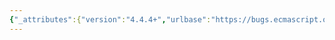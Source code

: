```yaml
---
{"_attributes":{"version":"4.4.4+","urlbase":"https://bugs.ecmascript.org/","maintainer":"dherman@mozilla.com"},"bug":{"bug_id":900,"creation_ts":"2012-11-01 14:56:00 -0700","short_desc":"11.1.4.1: extra left paren","delta_ts":"2012-11-23 09:45:27 -0800","product":"Draft for 6th Edition","component":"editorial issue","version":"Rev 11: October 26, 2012 Draft","rep_platform":"All","op_sys":"All","bug_status":"RESOLVED","resolution":"FIXED","priority":"Normal","bug_severity":"minor","everconfirmed":true,"reporter":{"uid":"jmdyck","name":"Michael Dyck"},"assigned_to":{"uid":"allen","name":"Allen Wirfs-Brock"},"long_desc":[{"commentid":2360,"comment_count":0,"who":{"uid":"jmdyck","name":"Michael Dyck"},"bug_when":"2012-11-01 14:56:48 -0700","thetext":"In 11.1.4.1 \"Array Literal\",\nunder \"Runtime Semantics: Array Accumulation\",\nrule 3 step 7 says:\n    Call the [[DefineOwnProperty]] internal method of array with arguments\n    ToString(ToUint32((postIndex+padding)) and ...\n\nDelete one of the \"(\" in \"ToUint32((postIndex\"."},{"commentid":2366,"comment_count":1,"who":{"uid":"allen","name":"Allen Wirfs-Brock"},"bug_when":"2012-11-01 17:57:50 -0700","thetext":"corrected in rev 12 editor's draft"},{"commentid":2598,"comment_count":2,"who":{"uid":"allen","name":"Allen Wirfs-Brock"},"bug_when":"2012-11-23 09:45:27 -0800","thetext":"corrected in rev 12, Nov. 22, 2012 draft"}]}}
---
```

